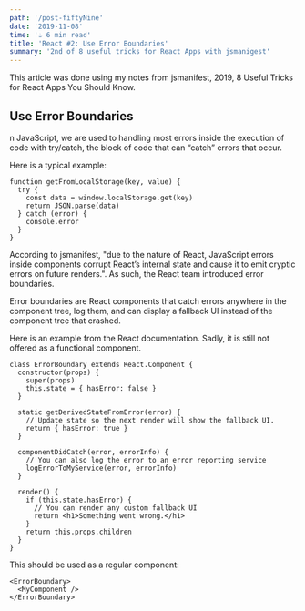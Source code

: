 ```yaml
---
path: '/post-fiftyNine'
date: '2019-11-08'
time: '☕️ 6 min read'
title: 'React #2: Use Error Boundaries'
summary: '2nd of 8 useful tricks for React Apps with jsmanigest'
---
```


This article was done using my notes from jsmanifest, 2019, 8 Useful Tricks for React Apps You Should Know.

## Use Error Boundaries

n JavaScript, we are used to handling most errors inside the execution of code with try/catch, the block of code that can “catch” errors that occur.

Here is a typical example:

```
function getFromLocalStorage(key, value) {
  try {
    const data = window.localStorage.get(key)
    return JSON.parse(data)
  } catch (error) {
    console.error
  }
}
```

According to jsmanifest, "due to the nature of React, JavaScript errors inside components corrupt React’s internal state and cause it to emit cryptic errors on future renders.". As such, the React team introduced error boundaries.

Error boundaries are React components that catch errors anywhere in the component tree, log them, and can display a fallback UI instead of the component tree that crashed.

Here is an example from the React documentation. Sadly, it is still not offered as a functional component.

```
class ErrorBoundary extends React.Component {
  constructor(props) {
    super(props)
    this.state = { hasError: false }
  }

  static getDerivedStateFromError(error) {
    // Update state so the next render will show the fallback UI.
    return { hasError: true }
  }

  componentDidCatch(error, errorInfo) {
    // You can also log the error to an error reporting service
    logErrorToMyService(error, errorInfo)
  }

  render() {
    if (this.state.hasError) {
      // You can render any custom fallback UI
      return <h1>Something went wrong.</h1>
    }
    return this.props.children
  }
}
```

This should be used as a regular component:

```
<ErrorBoundary>
  <MyComponent />
</ErrorBoundary>
```
